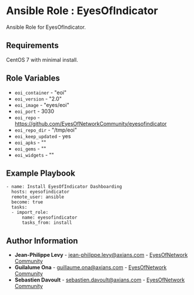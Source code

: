 # Ansible Role : EyesOfIndicator

Ansible Role for EyesOfIndicator.

Requirements
------------

CentOS 7 with minimal install.

Role Variables
--------------

* `eoi_container` - "eoi"
* `eoi_version` - "2.0"
* `eoi_image` -  "eyes/eoi"
* `eoi_port` - 3030
* `eoi_repo` - https://github.com/EyesOfNetworkCommunity/eyesofindicator
* `eoi_repo_dir` - "/tmp/eoi"
* `eoi_keep_updated` - yes
* `eoi_apks` - ""
* `eoi_gems` - ""
* `eoi_widgets` - ""

Example Playbook
----------------

```
- name: Install EyesOfIndicator Dashboarding 
  hosts: eyesofindicator
  remote_user: ansible
  become: true
  tasks:
  - import_role:
      name: eyesofindicator
      tasks_from: install
```

Author Information
------------------

* **Jean-Philippe Levy** - <jean-philippe.levy@axians.com> - [EyesOfNetwork Community](https://github.com/eyesofnetworkcommunity)
* **Guilalume Ona** - <guillaume.ona@axians.com> - [EyesOfNetwork Community](https://github.com/eyesofnetworkcommunity)
* **Sebastien Davoult** - <sebastien.davoult@axians.com> - [EyesOfNetwork Community](https://github.com/eyesofnetworkcommunity)
